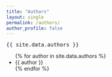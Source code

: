 ```yaml
---
title: "Authors"
layout: single
permalink: /authors/
author_profile: false
---
```


<pre>{{ site.data.authors }}</pre>

<ul>
  {% for author in site.data.authors %}
  <li>{{ author }}</li>
  {% endfor %}
</ul>
